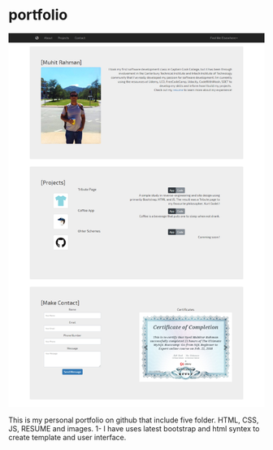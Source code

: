 # portfolio
<img src="images/screenshot.png">

This is my personal portfolio on github that include five folder. HTML, CSS, JS, RESUME and images. 1- I have uses latest bootstrap and html syntex to create template and user interface.

